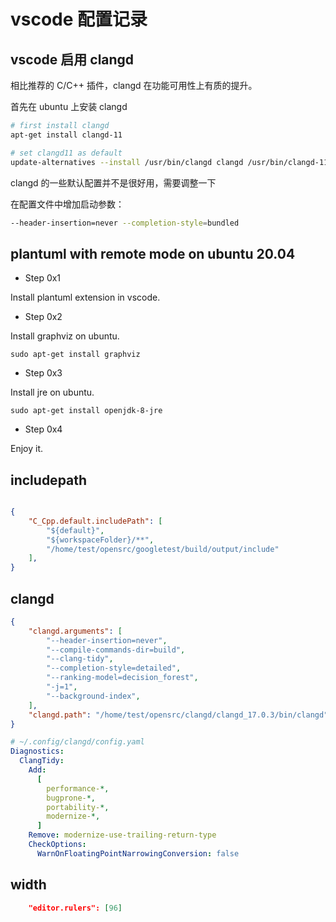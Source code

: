 # vscode 配置记录

## vscode 启用 clangd

相比推荐的 C/C++ 插件，clangd 在功能可用性上有质的提升。

首先在 ubuntu 上安装 clangd

```bash
# first install clangd
apt-get install clangd-11

# set clangd11 as default
update-alternatives --install /usr/bin/clangd clangd /usr/bin/clangd-11 100
```


clangd 的一些默认配置并不是很好用，需要调整一下

在配置文件中增加启动参数：

```bash
--header-insertion=never --completion-style=bundled
```

## plantuml with remote mode on ubuntu 20.04

- Step 0x1

Install plantuml extension in vscode.

- Step 0x2

Install graphviz on ubuntu.

`sudo apt-get install graphviz`

- Step 0x3

Install jre on ubuntu.

`sudo apt-get install openjdk-8-jre`

- Step 0x4

Enjoy it.

## includepath

```json

{
    "C_Cpp.default.includePath": [
        "${default}",
        "${workspaceFolder}/**",
        "/home/test/opensrc/googletest/build/output/include"
    ],
}

```

## clangd

```json
{
    "clangd.arguments": [
        "--header-insertion=never",
        "--compile-commands-dir=build",
        "--clang-tidy",
        "--completion-style=detailed",
        "--ranking-model=decision_forest",
        "-j=1",
        "--background-index", 
    ],
    "clangd.path": "/home/test/opensrc/clangd/clangd_17.0.3/bin/clangd"
}
```

```yaml
# ~/.config/clangd/config.yaml
Diagnostics:
  ClangTidy:
    Add:
      [
        performance-*,
        bugprone-*,
        portability-*,
        modernize-*,
      ]
    Remove: modernize-use-trailing-return-type
    CheckOptions:
      WarnOnFloatingPointNarrowingConversion: false
```

## width 

```json
    "editor.rulers": [96]
```